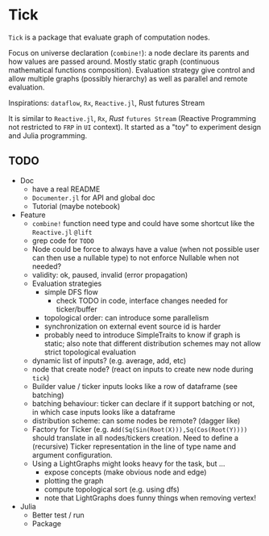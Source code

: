 # Tick

`Tick` is a package that evaluate graph of computation nodes.

Focus on universe declaration (`combine!`): a node declare its parents and how
values are passed around.
Mostly static graph (continuous mathematical functions composition).
Evaluation strategy give control and allow multiple graphs (possibly hierarchy)
as well as parallel and remote evaluation.

Inspirations: `dataflow`, `Rx`, `Reactive.jl`, Rust futures Stream

It is similar to `Reactive.jl`, `Rx`, _Rust_ `futures Stream` (Reactive
Programming not restricted to `FRP` in `UI` context). It started as a "toy" to
experiment design and Julia programming.


## TODO

- Doc
  - have a real README
  - `Documenter.jl` for API and global doc
  - Tutorial (maybe notebook)
- Feature
  - `combine!` function need type and could have some shortcut like the
    `Reactive.jl` `@lift`
  - grep code for `TODO`
  - Node could be force to always have a value (when not possible user can then
    use a nullable type) to not enforce Nullable when not needed?
  - validity: ok, paused, invalid (error propagation)
  - Evaluation strategies
    - simple DFS flow
      - check TODO in code, interface changes needed for ticker/buffer
    - topological order: can introduce some parallelism
    - synchronization on external event source id is harder
    - probably need to introduce SimpleTraits to know if graph is static;
      also note that different distribution schemes may not allow strict
      topological evaluation
  - dynamic list of inputs? (e.g. average, add, etc)
  - node that create node? (react on inputs to create new node during `tick`)
  - Builder value / ticker inputs looks like a row of dataframe (see batching)
  - batching behaviour: ticker can declare if it support batching or not, in
    which case inputs looks like a dataframe
  - distribution scheme: can some nodes be remote? (dagger like)
  - Factory for Ticker (e.g. `Add(Sq(Sin(Root(X))),Sq(Cos(Root(Y))))` should
    translate in all nodes/tickers creation. Need to define a (recursive) Ticker
    representation in the line of type name and argument configuration.
  - Using a LightGraphs might looks heavy for the task, but ...
    - expose concepts (make obvious node and edge)
    - plotting the graph
    - compute topological sort (e.g. using dfs)
    - note that LightGraphs does funny things when removing vertex!
- Julia
  - Better test / run
  - Package
